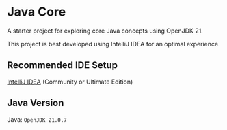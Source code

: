 # Java Core

A starter project for exploring core Java concepts using OpenJDK 21.

This project is best developed using IntelliJ IDEA for an optimal experience.

## Recommended IDE Setup

[IntelliJ IDEA](https://www.jetbrains.com/idea/) (Community or Ultimate Edition)

## Java Version

Java: `OpenJDK 21.0.7`

[//]: # (https://gitlab.com/public-starter-projects1/05-java-core/01-java-starter/-/tree/master?ref_type=heads)

